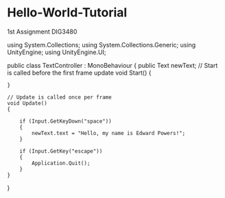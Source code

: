 # Hello-World-Tutorial
1st Assignment DIG3480

using System.Collections;
using System.Collections.Generic;
using UnityEngine;
using UnityEngine.UI;

public class TextController : MonoBehaviour
{
    public Text newText;
    // Start is called before the first frame update
    void Start()
    {
        
    }

    // Update is called once per frame
    void Update()
    {
   
        if (Input.GetKeyDown("space"))
        {
            newText.text = "Hello, my name is Edward Powers!";
        }

        if (Input.GetKey("escape"))
        {
            Application.Quit();
        }
    }
}
